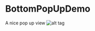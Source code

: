 # BottomPopUpDemo
A nice pop up view
![alt tag](https://raw.github.com/yizhiheng/BottomPopUpDemo/master/demo.gif)
